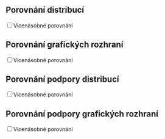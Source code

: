 ## Porovnání distribucí

<canvas id="graphdistro"></canvas>
<input id="multiple1" type="checkbox">Vícenásobné porovnání <br/>

## Porovnání grafických rozhraní

<canvas id="graphgui"></canvas>
<input id="multiple2" type="checkbox">Vícenásobné porovnání <br>

## Porovnání podpory distribucí

<canvas id="graphdistrogui"></canvas>
<input id="multiple3" type="checkbox">Vícenásobné porovnání <br>

## Porovnání podpory grafických rozhraní

<canvas id="graphguidistro"></canvas>
<input id="multiple4" type="checkbox">Vícenásobné porovnání <br>

<script>
window.onload = function () {

	function multiple(value) {
		$('#multiple1').prop('checked', value);
		$('#multiple2').prop('checked', value);
		$('#multiple3').prop('checked', value);
		$('#multiple4').prop('checked', value);
	}
	$('#multiple1').click(function() { multiple($(this).is(':checked')); });
	$('#multiple2').click(function() { multiple($(this).is(':checked')); });
	$('#multiple3').click(function() { multiple($(this).is(':checked')); });
	$('#multiple4').click(function() { multiple($(this).is(':checked')); });

	var newLegendClickHandler = function (e, legendItem) {
		var index = legendItem.datasetIndex;
		if( $("#multiple1").is(':checked') ) {
			var ci = this.chart;
			var meta = ci.getDatasetMeta(index);
			meta.hidden = meta.hidden === null? !ci.data.datasets[index].hidden : null;
			ci.update();
		} else {
			this.chart.data.datasets.forEach(function(ds) {
				if (legendItem.text != ds.label) {
					ds.hidden = true;
				} else {
					ds.hidden = false;
				}
			});
			this.chart.update();
		}
	};
	var options5 = {
		scale: {
			ticks: {
				suggestedMin: 0,
				suggestedMax: 5,
				stepSize: 1
			}
		},
		legend: {
			onClick: newLegendClickHandler
		}
	};
	var options3 = {
		scale: {
			ticks: {
				suggestedMin: 0,
				suggestedMax: 3,
				stepSize: 1
			}
		},
		legend: {
			onClick: newLegendClickHandler
		}
	};

	// Distros
	var distrodatasets = [];
	Object.keys(distributions).forEach(function(distro) {
		var distrodataset = {
			data: distributions[distro],
			label: distro,
			borderColor: bordercolors[distrocolor[distro]],
			backgroundColor: backgroundcolors[distrocolor[distro]],
		}
		distrodatasets.push(distrodataset);
	});

	var distrodata = {
		labels: Object.keys(distro_questions),
		datasets: distrodatasets
	};

	// GUI
	var guidatasets = [];
	Object.keys(guis).forEach(function(gui) {
		var guidataset = {
			data: guis[gui],
			label: gui,
			borderColor: bordercolors[guicolor[gui]],
			backgroundColor: backgroundcolors[guicolor[gui]],
		}
		guidatasets.push(guidataset);
	});

	var guidata = {
		labels: Object.keys(gui_questions),
		datasets: guidatasets
	};

	// Distrogui
	var distroguidatasets = [];
	Object.keys(distributions).forEach(function(distro) {
		var distroguidataset = {
			data: distrogui[distro],
			label: distro,
			borderColor: bordercolors[distrocolor[distro]],
			backgroundColor: backgroundcolors[distrocolor[distro]],
		}
		distroguidatasets.push(distroguidataset);
	});

	var distroguidata = {
		labels: Object.keys(guis),
		datasets: distroguidatasets
	};

	// Guidistro
	var guidistrodatasets = [];
	Object.keys(guis).forEach(function(gui) {
		var guidistrodataset = {
			data: guidistro[gui],
			label: gui,
			borderColor: bordercolors[guicolor[gui]],
			backgroundColor: backgroundcolors[guicolor[gui]],
		}
		guidistrodatasets.push(guidistrodataset);
	});

	var guidistrodata = {
		labels: Object.keys(distributions),
		datasets: guidistrodatasets
	};

	// Draw charts
	var distrochart = new Chart('graphdistro', {
		type: 'radar',
		data: distrodata,
		options: options5
	});

	var guichart = new Chart('graphgui', {
		type: 'radar',
		data: guidata,
		options: options5
	});

	var distroguichart = new Chart('graphdistrogui', {
		type: 'radar',
		data: distroguidata,
		options: options3
	});

	var guidistrochart = new Chart('graphguidistro', {
		type: 'radar',
		data: guidistrodata,
		options: options3
	});
}
</script>
